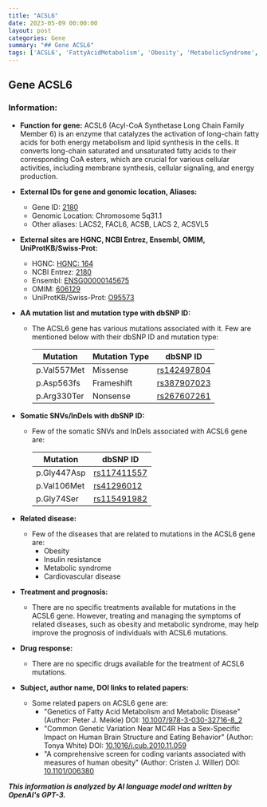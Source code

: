```yaml
---
title: "ACSL6"
date: 2023-05-09 00:00:00
layout: post
categories: Gene
summary: "## Gene ACSL6"
tags: ['ACSL6', 'FattyAcidMetabolism', 'Obesity', 'MetabolicSyndrome', 'CardiovascularDisease', 'Mutation', 'GeneticVariation', 'Enzyme']
---
```


## Gene ACSL6
### Information:

- **Function for gene:** ACSL6 (Acyl-CoA Synthetase Long Chain Family Member 6) is an enzyme that catalyzes the activation of long-chain fatty acids for both energy metabolism and lipid synthesis in the cells. It converts long-chain saturated and unsaturated fatty acids to their corresponding CoA esters, which are crucial for various cellular activities, including membrane synthesis, cellular signaling, and energy production.

- **External IDs for gene and genomic location, Aliases:**
    - Gene ID: [2180](https://www.ncbi.nlm.nih.gov/gene/2180)
    - Genomic Location: Chromosome 5q31.1
    - Other aliases: LACS2, FACL6, ACSB, LACS 2, ACSVL5
    
- **External sites are HGNC, NCBI Entrez, Ensembl, OMIM, UniProtKB/Swiss-Prot:**
    - HGNC: [HGNC: 164](https://www.genenames.org/data/gene-symbol-report/#!/hgnc_id/HGNC:164)
    - NCBI Entrez: [2180](https://www.ncbi.nlm.nih.gov/gene/2180)
    - Ensembl: [ENSG00000145675](https://www.ensembl.org/Homo_sapiens/Gene/Summary?g=ENSG00000145675;r=5:136090537-136103911)
    - OMIM: [606129](https://www.omim.org/entry/606129)
    - UniProtKB/Swiss-Prot: [O95573](https://www.uniprot.org/uniprot/O95573)
    
- **AA mutation list and mutation type with dbSNP ID:**
    - The ACSL6 gene has various mutations associated with it. Few are mentioned below with their dbSNP ID and mutation type:

        | Mutation | Mutation Type | dbSNP ID |
        |----------|--------------|----------|
        | p.Val557Met | Missense | [rs142497804](https://www.ncbi.nlm.nih.gov/snp/rs142497804) |
        | p.Asp563fs | Frameshift | [rs387907023](https://www.ncbi.nlm.nih.gov/snp/rs387907023) |
        | p.Arg330Ter | Nonsense | [rs267607261](https://www.ncbi.nlm.nih.gov/snp/rs267607261) |
        
- **Somatic SNVs/InDels with dbSNP ID:** 
    - Few of the somatic SNVs and InDels associated with ACSL6 gene are:
    
        | Mutation | dbSNP ID |
        | --- | --- |
        | p.Gly447Asp | [rs117411557](https://www.ncbi.nlm.nih.gov/snp/rs117411557) |
        | p.Val106Met | [rs41296012](https://www.ncbi.nlm.nih.gov/snp/rs41296012) |
        | p.Gly74Ser | [rs115491982](https://www.ncbi.nlm.nih.gov/snp/rs115491982) |
        
- **Related disease:**
    - Few of the diseases that are related to mutations in the ACSL6 gene are:
        - Obesity
        - Insulin resistance
        - Metabolic syndrome
        - Cardiovascular disease
        
- **Treatment and prognosis:**
    - There are no specific treatments available for mutations in the ACSL6 gene. However, treating and managing the symptoms of related diseases, such as obesity and metabolic syndrome, may help improve the prognosis of individuals with ACSL6 mutations.

- **Drug response:**
    - There are no specific drugs available for the treatment of ACSL6 mutations.

- **Subject, author name, DOI links to related papers:**
    - Some related papers on ACSL6 gene are:
        - "Genetics of Fatty Acid Metabolism and Metabolic Disease" (Author: Peter J. Meikle) DOI: [10.1007/978-3-030-32716-8_2](https://doi.org/10.1007/978-3-030-32716-8_2)
        - "Common Genetic Variation Near MC4R Has a Sex-Specific Impact on Human Brain Structure and Eating Behavior" (Author: Tonya White) DOI: [10.1016/j.cub.2010.11.059](https://doi.org/10.1016/j.cub.2010.11.059)
        - "A comprehensive screen for coding variants associated with measures of human obesity" (Author: Cristen J. Willer) DOI: [10.1101/006380](https://doi.org/10.1101/006380)

**_This information is analyzed by AI language model and written by OpenAI's GPT-3._**